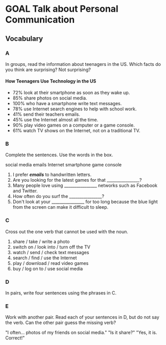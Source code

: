 # GOAL Talk about Personal Communication

## Vocabulary

### A
In groups, read the information about teenagers in the US. Which facts do you think are surprising? Not surprising?

#### How Teenagers Use Technology in the US
- 72% look at their smartphone as soon as they wake up.
- 85% share photos on social media.
- 100% who have a smartphone write text messages.
- 78% use Internet search engines to help with school work.
- 41% send their teachers emails.
- 45% use the Internet almost all the time.
- 90% play video games on a computer or a game console.
- 61% watch TV shows on the Internet, not on a traditional TV.

### B
Complete the sentences. Use the words in the box.

social media   emails   Internet   smartphone   game console

1. I prefer ___emails___ to handwritten letters.
2. Are you looking for the latest games for that ________________?
3. Many people love using ________________ networks such as Facebook and Twitter.
4. How often do you surf the ________________?
5. Don't look at your ________________ for too long because the blue light from the screen can make it difficult to sleep.

### C
Cross out the one verb that cannot be used with the noun.

1. share / take / write a photo
2. switch on / look into / turn off the TV
3. watch / send / check text messages
4. search / find / use the Internet
5. play / download / read video games
6. buy / log on to / use social media

### D
In pairs, write four sentences using the phrases in C.

### E
Work with another pair. Read each of your sentences in D, but do not say the verb. Can the other pair guess the missing verb?

"I often... photos of my friends on social media."
"Is it share?"
"Yes, it is. Correct!"